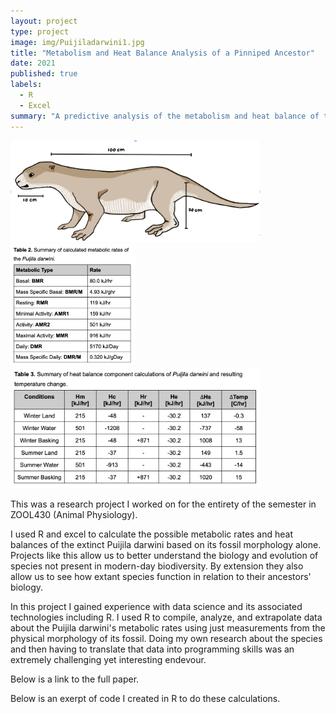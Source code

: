 ```yaml
---
layout: project
type: project
image: img/Puijiladarwini1.jpg
title: "Metabolism and Heat Balance Analysis of a Pinniped Ancestor"
date: 2021
published: true
labels:
  - R
  - Excel
summary: "A predictive analysis of the metabolism and heat balance of the common ancestor of modern-day pinnipeds, the Puijila darwini. "
---
```

<div class="text-center p-4">
  <img width="400px" src="../img/Puijila2.png" class="img-thumbnail" >
  <img width="200px" src="../img/Puijila3.png" class="img-thumbnail" >
  <img width="400px" src="../img/Puijila4.png" class="img-thumbnail" >
</div>

This was a research project I worked on for the entirety of the semester in ZOOL430 (Animal Physiology). 

I used R and excel to calculate the possible metabolic rates and heat balances of the extinct Puijila darwini based on its fossil morphology alone. Projects like this allow us to better understand the biology and evolution of species not present in modern-day biodiversity. By extension they also allow us to see how extant species function in relation to their ancestors' biology. 

In this project I gained experience with data science and its associated technologies including R. I used R to compile, analyze, and extrapolate data about the Puijila darwini's metabolic rates using just measurements from the physical morphology of its fossil. Doing my own research about the species and then having to translate that data into programming skills was an extremely challenging yet interesting endevour. 

Below is a link to the full paper.
<a href="essays/PuijilaMetabolism.pdf" class="image fit"><img src="images/marr_pic.jpg" alt=""></a>

Below is an exerpt of code I created in R to do these calculations.

<script src="https://gist.github.com/erinlpat/7d9448f0b8b589eb8d430f3b68f16ffd.js"></script>
